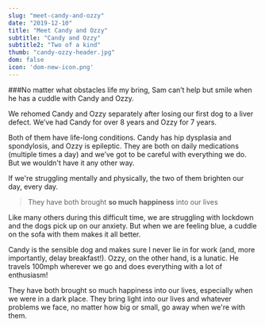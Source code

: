 ```yaml
---
slug: "meet-candy-and-ozzy"
date: "2019-12-10"
title: "Meet Candy and Ozzy"
subtitle: "Candy and Ozzy"
subtitle2: "Two of a kind"
thumb: "candy-ozzy-header.jpg"
dom: false
icon: 'dom-new-icon.png'
---
```


###No matter what obstacles life my bring, Sam can’t help but smile when he has a cuddle with Candy and Ozzy.

We rehomed Candy and Ozzy separately after losing our first dog to a liver defect. We’ve had Candy for over 8 years and Ozzy for 7 years.

Both of them have life-long conditions. Candy has hip dysplasia and spondylosis, and Ozzy is epileptic. They are both on daily medications (multiple times a day) and we’ve got to be careful with everything we do. But we wouldn't have it any other way.

If we're struggling mentally and physically, the two of them brighten our day, every day.

> They have both brought **so much happiness** into our lives

Like many others during this difficult time, we are struggling with lockdown and the dogs pick up on our anxiety. But when we are feeling blue, a cuddle on the sofa with them makes it all better.

Candy is the sensible dog and makes sure I never lie in for work (and, more importantly, delay breakfast!). Ozzy, on the other hand, is a lunatic. He travels 100mph wherever we go and does everything with a lot of enthusiasm!

They have both brought so much happiness into our lives, especially when we were in a dark place. They bring light into our lives and whatever problems we face, no matter how big or small, go away when we're with them.
